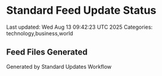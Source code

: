 # Standard Feed Update Status
Last updated: Wed Aug 13 09:42:23 UTC 2025
Categories: technology,business,world

## Feed Files Generated

Generated by Standard Updates Workflow
